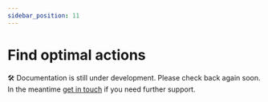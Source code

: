 ```yaml
---
sidebar_position: 11
---
```


# Find optimal actions

🛠️ Documentation is still under development. Please check back again soon. In the meantime [get in touch](mailto:hi@example.com) if you need further support.